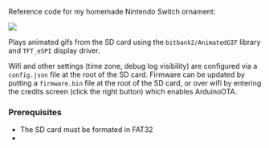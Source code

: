 Reference code for my homemade Nintendo Switch ornament:

<a href="https://www.youtube.com/watch?v=zJxyTgLjIB8"><img src="https://img.youtube.com/vi/zJxyTgLjIB8/mqdefault.jpg" /></a>

Plays animated gifs from the SD card using the `bitbank2/AnimatedGIF` library and `TFT_eSPI` display driver.

Wifi and other settings (time zone, debug log visibility) are configured via a `config.json` file at the root of the SD card. Firmware can be updated by putting a `firmware.bin` file at the root of the SD card, or over wifi by entering the credits screen (click the right button) which enables ArduinoOTA.

### Prerequisites

- The SD card must be formated in FAT32
- 